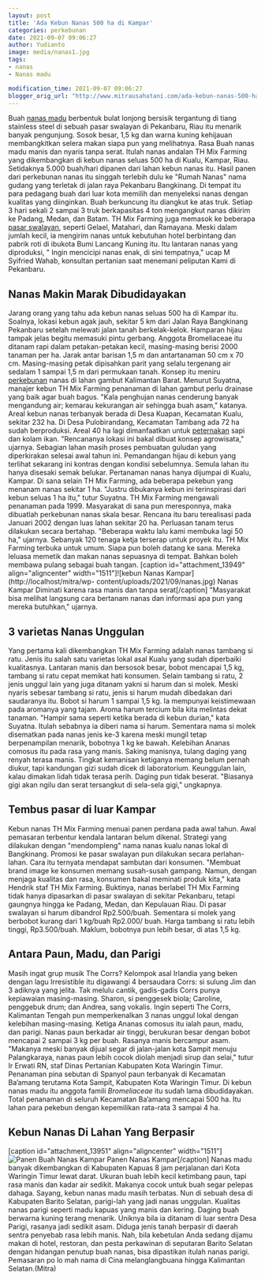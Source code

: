 ```yaml
---
layout: post
title: 'Ada Kebun Nanas 500 ha di Kampar'
categories: perkebunan
date: 2021-09-07 09:06:27
author: Yudianto
image: media/nanas1.jpg
tags:
- nanas
- Nanas madu

modification_time: 2021-09-07 09:06:27
blogger_orig_url: "http://www.mitrausahatani.com/ada-kebun-nanas-500-ha-di.html"
---
```


Buah [nanas madu](https://www.mitrausahatani.com/topik/nanas-madu) berbentuk bulat
lonjong bersisik tergantung di tiang stainless steel di sebuah pasar swalayan
di Pekanbaru, Riau itu menarik banyak pengunjung. Sosok besar, 1,5 kg dan
warna kuning kehijauan membangkitkan selera makan siapa pun yang melihatnya.
Rasa Buah nanas madu manis dan nyaris tanpa serat. Itulah nanas andalan TH Mix
Farming yang dikembangkan di kebun nanas seluas 500 ha di Kualu, Kampar, Riau.
Setidaknya 5.000 buah/hari dipanen dari lahan kebun nanas itu. Hasil panen
dari perkebunan nanas itu singgah terlebih dulu ke "Rumah Nanas" nama gudang
yang terletak di jalan raya Pekanbaru Bangkinang. Di tempat itu para pedagang
buah dari luar kota memilih dan menyeleksi nanas dengan kualitas yang
diinginkan. Buah berkuncung itu diangkut ke atas truk. Setiap 3 hari sekali 2
sampai 3 truk berkapasitas 4 ton mengangkut nanas dikirim ke Padang, Medan,
dan Batam. TH Mix Farming juga memasok ke beberapa [pasar
swalayan](https://www.mitrausahatani.com/topik/pasar-swalayan), seperti Gelael,
Matahari, dan Ramayana. Meski dalam jumlah kecil, ia mengirim nanas untuk
kebutuhan hotel berbintang dan pabrik roti di ibukota Bumi Lancang Kuning itu.
Itu lantaran nanas yang diproduksi, " Ingin mencicipi nanas enak, di sini
tempatnya," ucap M Syifried Wahab, konsultan pertanian saat menemani peliputan
Kami di Pekanbaru.

## Nanas Makin Marak Dibudidayakan

Jarang orang yang tahu ada kebun nanas seluas 500 ha di Kampar itu. Soalnya,
lokasi kebun agak jauh, sekitar 5 km dari Jalan Raya Bangkinang Pekanbaru
setelah melewati jalan tanah berkelak-kelok. Hamparan hijau tampak jelas
begitu memasuki pintu gerbang. Anggota Bromeliaceae itu ditanam rapi dalam
petakan-petakan kecil, masing-masing berisi 2000 tanaman per ha. Jarak antar
barisan 1,5 m dan antartanaman 50 cm x 70 cm. Masing-masing petak dipisahkan
parit yang selalu tergenang air sedalam 1 sampai 1,5 m dari permukaan tanah.
Konsep itu meniru [perkebunan](https://www.mitrausahatani.com/perkebunan "perkebunan")
nanas di lahan gambut Kalimantan Barat. Menurut Suyatna, manajer kebun TH Mix
Farming penanaman di lahan gambut perlu drainase yang baik agar buah bagus.
"Kala penghujan nanas cenderung banyak mengandung air; kemarau kekurangan air
sehingga buah asam," katanya. Areal kebun nanas terbanyak berada di Desa
Kuapan, Kecamatan Kualu, sekitar 232 ha. Di Desa Pulobirandang, Kecamatan
Tambang ada 72 ha sudah berproduksi. Areal 40 ha lagi dimanfaatkan untuk
[peternakan](https://www.mitrausahatani.com/peternakan "peternakan") sapi dan kolam
ikan. "Rencananya lokasi ini bakal dibuat konsep agrowisata," ujarnya.
Sebagian lahan masih proses pembuatan guludan yang diperkirakan selesai awal
tahun ini. Pemandangan hijau di kebun yang terlihat sekarang ini kontras
dengan kondisi sebelumnya. Semula lahan itu hanya disesaki semak belukar.
Pertanaman nanas hanya dijumpai di Kualu, Kampar. Di sana selain TH Mix
Farming, ada beberapa pekebun yang menanam nanas sekitar 1 ha. "Justru
dibukanya kebun ini terinspirasi dari kebun seluas 1 ha itu," tutur Suyatna.
TH Mix Farming mengawali penanaman pada 1999. Masyarakat di sana pun
meresponnya, maka dibuatlah perkebunan nanas skala besar. Rencana itu baru
terealisasi pada Januari 2002 dengan luas lahan sekitar 20 ha. Perluasan tanam
terus dilakukan secara bertahap. "Beberapa waktu lalu kami membuka lagi 50
ha," ujarnya. Sebanyak 120 tenaga ketja terserap untuk proyek itu. TH Mix
Farming terbuka untuk umum. Siapa pun boleh datang ke sana. Mereka leluasa
memetik dan makan nanas sepuasnya di tempat. Bahkan boleh membawa pulang
sebagai buah tangan. [caption id="attachment_13949" align="aligncenter"
width="1511"]![kebun Nanas Kampar](http://localhost/mitra/wp-
content/uploads/2021/09/nanas.jpg) Nanas Kampar Diminati karena rasa manis dan
tanpa serat[/caption] "Masyarakat bisa melihat langsung cara bertanam nanas
dan informasi apa pun yang mereka butuhkan," ujarnya.

## 3 varietas Nanas Unggulan

Yang pertama kali dikembangkan TH Mix Farming adalah nanas tambang si ratu.
Jenis itu salah satu varietas lokal asal Kualu yang sudah diperbaiki
kualitasnya. Lantaran manis dan bersosok besar, bobot mencapai 1,5 kg, tambang
si ratu cepat memikat hati konsumen. Selain tambang si ratu, 2 jenis unggul
lain yang juga ditanam yakni si harum dan si molek. Meski nyaris sebesar
tambang si ratu, jenis si harum mudah dibedakan dari saudaranya itu. Bobot si
harum 1 sampai 1,5 kg. Ia mempunyai keistimewaan pada aromanya yang tajam.
Aroma harum tercium bila kita melintas dekat tanaman. "Hampir sama seperti
ketika berada di kebun durian," kata Suyatna. Itulah sebabnya ia diberi nama
si harum. Sementara nama si molek disematkan pada nanas jenis ke-3 karena
meski mungil tetap berpenampilan menarik, bobotnya 1 kg ke bawah. Kelebihan
Ananas comosus itu pada rasa yang manis. Saking manisnya, tulang daging yang
renyah terasa manis. Tingkat kemanisan ketiganya memang belum pernah diukur,
tapi kandungan gizi sudah dicek di laboratorium. Keunggulan lain, kalau
dimakan lidah tidak terasa perih. Daging pun tidak beserat. "Biasanya gigi
akan ngilu dan serat tersangkut di sela-sela gigi," ungkapnya.

## Tembus pasar di luar Kampar

Kebun nanas TH Mix Farming menuai panen perdana pada awal tahun. Awal
pemasaran terbentur kendala lantaran belum dikenal. Strategi yang dilakukan
dengan "mendompleng" nama nanas kualu nanas lokal di Bangkinang. Promosi ke
pasar swalayan pun dilakukan secara perlahan-lahan. Cara itu ternyata mendapat
sambutan dari konsumen. "Membuat brand image ke konsumen memang susah-susah
gampang. Namun, dengan menjaga kualitas dan rasa, konsumen bakal meminati
produk kita," kata Hendrik staf TH Mix Farming. Buktinya, nanas berlabel TH
Mix Farming tidak hanya dipasarkan di pasar swalayan di sekitar Pekanbaru,
tetapi gaungnya hingga ke Padang, Medan, dan Kepulauan Riau. Di pasar swalayan
si harum dibandrol Rp2.500/buah. Sementara si molek yang berbobot kurang dari
1 kg/buah Rp2.000/ buah. Harga tambang si ratu lebih tinggi, Rp3.500/buah.
Maklum, bobotnya pun lebih besar, di atas 1,5 kg.

## Antara Paun, Madu, dan Parigi

Masih ingat grup musik The Corrs? Kelompok asal Irlandia yang beken dengan
lagu Irresistible itu digawangi 4 bersaudara Corrs: si sulung Jim dan 3
adiknya yang jelita. Tak melulu cantik, gadis-gadis Corrs punya kepiawaian
masing-masing. Sharon, si penggesek biola; Caroline, penggebuk drum; dan
Andrea, sang vokalis. Ingin seperti The Corrs, Kalimantan Tengah pun
memperkenalkan 3 nanas unggul lokal dengan kelebihan masing-masing. Ketiga
Ananas comosus itu ialah paun, madu, dan parigi. Nanas paun berkadar air
tinggi, berukuran besar dengan bobot mencapai 2 sampai 3 kg per buah. Rasanya
manis bercampur asam. "Makanya meski banyak dijual segar di jalan-jalan kota
Sampit menuju Palangkaraya, nanas paun lebih cocok diolah menjadi sirup dan
selai," tutur Ir Erwati RN, staf Dinas Pertanian Kabupaten Kota Waringin
Timur. Penanaman pina sebutan di Spanyol paun terbanyak di Kecamatan Ba’amang
terutama Kota Sampit, Kabupaten Kota Waringin Timur. Di kebun nanas madu itu
anggota famili _Bromeliaceae_ itu sudah lama dibudidayakan. Total penanaman di
seluruh Kecamatan Ba’amang mencapai 500 ha. Itu lahan para pekebun dengan
kepemilikan rata-rata 3 sampai 4 ha.

## Kebun Nanas Di Lahan Yang Berpasir

[caption id="attachment_13951" align="aligncenter" width="1511"]![Panen Buah
Nanas Kampar](http://localhost/mitra/wp-content/uploads/2021/09/nanasd.jpg)
Panen Nanas Kampar[/caption] Nanas madu banyak dikembangkan di Kabupaten
Kapuas 8 jam perjalanan dari Kota Waringin Timur lewat darat. Ukuran buah
lebih kecil ketimbang paun, tapi rasa manis dan kadar air sedikit. Makanya
cocok untuk buah segar pelepas dahaga. Sayang, kebun nanas madu masih
terbatas. Nun di sebuah desa di Kabupaten Barito Selatan, parigi-lah yang jadi
nanas unggulan. Kualitas nanas parigi seperti madu kapuas yang manis dan
kering. Daging buah berwarna kuning terang menarik. Uniknya bila ia ditanam di
luar sentra Desa Parigi, rasanya jadi sedikit asam. Diduga jenis tanah
berpasir di daerah sentra penyebab rasa lebih manis. Nah, bila kebetulan Anda
sedang dijamu makan di hotel, restoran, dan pesta perkawinan di seputaran
Barito Selatan dengan hidangan penutup buah nanas, bisa dipastikan itulah
nanas parigi. Pemasaran po lo mah nama di Cina melanglangbuana hingga
Kalimantan Selatan.(Mitra)


